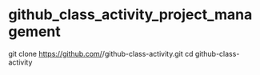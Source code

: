 # github_class_activity_project_management
git clone https://github.com/<owner>/github-class-activity.git
cd github-class-activity
